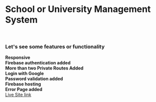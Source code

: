 # School or University Management System
</br>

### Let's see some features or functionality
**Responsive** </br>
**Firebase authentication added** </br>
**More than two Private Routes Added** </br>
**Login with Google** </br>
**Password validation added** </br>
**Firebase hosting** </br>
**Error Page added** </br>
[Live Site link](https://event-management-b51f5.web.app)
